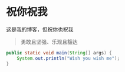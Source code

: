 # 祝你祝我

这是我的博客，但祝你也祝我
> 勇敢且坚强、乐观且豁达

```java
public static void main(String[] args) {
    System.out.println("Wish you wish me");
}
```
